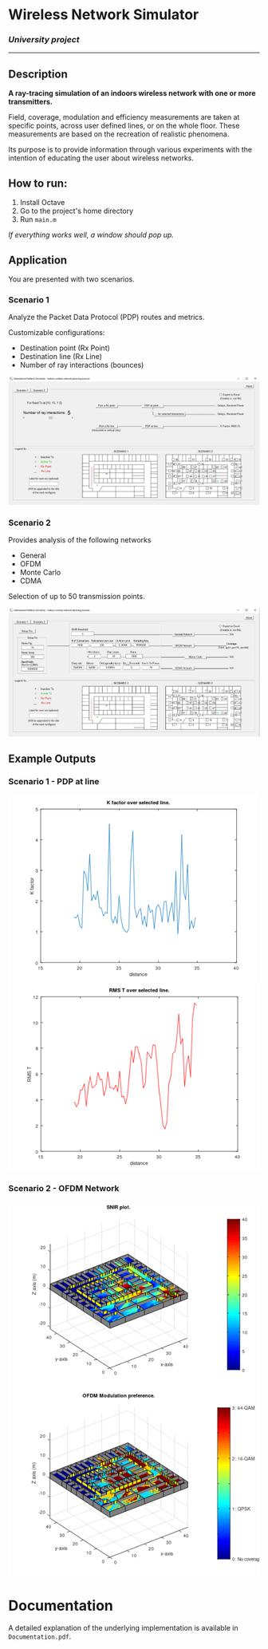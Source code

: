 # Wireless Network Simulator

### *University project*
---

## Description

**A ray-tracing simulation of an indoors wireless network with one or more transmitters.**

Field, coverage, modulation and efficiency measurements are taken at specific points,
across user defined lines, or on the whole floor.
These measurements are based on the recreation of realistic phenomena. 

Its purpose is to provide information through various experiments 
with the intention of educating the user about wireless networks.

## How to run:
1. Install Octave
2. Go to the project's home directory
3. Run `main.m`

*If everything works well, a window should pop up.*

## Application

You are presented with two scenarios.

### Scenario 1

Analyze the Packet Data Protocol (PDP) routes and metrics.

Customizable configurations:
* Destination point (Rx Point)
* Destination line (Rx Line)
* Number of ray interactions (bounces)

!['Scenario 1'](assets/scenario1.jpg)

### Scenario 2

Provides analysis of the following networks
* General
* OFDM
* Monte Carlo 
* CDMA

Selection of up to 50 transmission points.

!['Scenario 2'](assets/scenario2.jpg)

## Example Outputs

### Scenario 1 - PDP at line

!['PDP at line - K factor'](assets/PDP_at_line-K_factor.png)
!['PDP at line - RMS T'](assets/PDP_at_line-RMS_T.png)

### Scenario 2 - OFDM Network

!['PDP at line - K factor'](assets/OFDM_SNIR.png)
!['PDP at line - RMS T'](assets/OFDM_Mod.png)

# Documentation
A detailed explanation of the underlying implementation is available in `Documentation.pdf`.